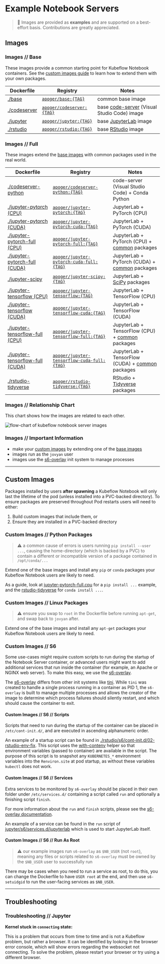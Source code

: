 # Example Notebook Servers

> 🛑️️ Images are provided as __examples__ and are supported on a best-effort basis.
> Contributions are greatly appreciated.

## Images

### Images // Base

These images provide a common starting point for Kubeflow Notebook containers.
See the [custom images guide](#custom-images) to learn how to extend them with your own packages.

Dockerfile | Registry | Notes
--- | --- | ---
[./base](./base) | [`apoger/base:{TAG}`](https://gallery.ecr.aws/j1r0q0g6/notebooks/notebook-servers/base) | common base image
[./codeserver](./codeserver) | [`apoger/codeserver:{TAG}`](https://gallery.ecr.aws/j1r0q0g6/notebooks/notebook-servers/codeserver) | base [code-server](https://github.com/cdr/code-server) (Visual Studio Code) image
[./jupyter](./jupyter) | [`apoger/jupyter:{TAG}`](https://gallery.ecr.aws/j1r0q0g6/notebooks/notebook-servers/jupyter) | base [JupyterLab](https://github.com/jupyterlab/jupyterlab) image
[./rstudio](./rstudio) | [`apoger/rstudio:{TAG}`](https://gallery.ecr.aws/j1r0q0g6/notebooks/notebook-servers/rstudio) | base [RStudio](https://github.com/rstudio/rstudio) image

### Images // Full

These images extend the [base images](#images--base) with common packages used in the real world.

Dockerfile | Registry | Notes
--- | --- | ---
[./codeserver-python](./codeserver-python) | [`apoger/codeserver-python:{TAG}`](https://gallery.ecr.aws/j1r0q0g6/notebooks/notebook-servers/codeserver-python) | code-server (Visual Studio Code) + Conda Python
[./jupyter-pytorch (CPU)](./jupyter-pytorch) | [`apoger/jupyter-pytorch:{TAG}`](https://gallery.ecr.aws/j1r0q0g6/notebooks/notebook-servers/jupyter-pytorch) | JupyterLab + PyTorch (CPU)
[./jupyter-pytorch (CUDA)](./jupyter-pytorch) | [`apoger/jupyter-pytorch-cuda:{TAG}`](https://gallery.ecr.aws/j1r0q0g6/notebooks/notebook-servers/jupyter-pytorch-cuda) | JupyterLab + PyTorch (CUDA)
[./jupyter-pytorch-full (CPU)](./jupyter-pytorch-full) | [`apoger/jupyter-pytorch-full:{TAG}`](https://gallery.ecr.aws/j1r0q0g6/notebooks/notebook-servers/jupyter-pytorch-full) | JupyterLab + PyTorch (CPU) + [common](./jupyter-pytorch-full/requirements.txt) packages
[./jupyter-pytorch-full (CUDA)](./jupyter-pytorch-full) | [`apoger/jupyter-pytorch-cuda-full:{TAG}`](https://gallery.ecr.aws/j1r0q0g6/notebooks/notebook-servers/jupyter-pytorch-cuda-full) | JupyterLab + PyTorch (CUDA) + [common](./jupyter-pytorch-full/requirements.txt) packages
[./jupyter-scipy](./jupyter-scipy) | [`apoger/jupyter-scipy:{TAG}`](https://gallery.ecr.aws/j1r0q0g6/notebooks/notebook-servers/jupyter-scipy) | JupyterLab + [SciPy](https://www.scipy.org/) packages
[./jupyter-tensorflow (CPU)](./jupyter-tensorflow) | [`apoger/jupyter-tensorflow:{TAG}`](https://gallery.ecr.aws/j1r0q0g6/notebooks/notebook-servers/jupyter-tensorflow) | JupyterLab + TensorFlow (CPU)
[./jupyter-tensorflow (CUDA)](./jupyter-tensorflow) | [`apoger/jupyter-tensorflow-cuda:{TAG}`](https://gallery.ecr.aws/j1r0q0g6/notebooks/notebook-servers/jupyter-tensorflow-cuda) | JupyterLab + TensorFlow (CUDA)
[./jupyter-tensorflow-full (CPU)](./jupyter-tensorflow-full) | [`apoger/jupyter-tensorflow-full:{TAG}`](https://gallery.ecr.aws/j1r0q0g6/notebooks/notebook-servers/jupyter-tensorflow-full) | JupyterLab + TensorFlow (CPU) + [common](./jupyter-tensorflow-full/requirements.txt) packages
[./jupyter-tensorflow-full (CUDA)](./jupyter-tensorflow-full) | [`apoger/jupyter-tensorflow-cuda-full:{TAG}`](https://gallery.ecr.aws/j1r0q0g6/notebooks/notebook-servers/jupyter-tensorflow-cuda-full) | JupyterLab + TensorFlow (CUDA) + [common](./jupyter-tensorflow-full/requirements.txt) packages
[./rstudio-tidyverse](./rstudio-tidyverse) | [`apoger/rstudio-tidyverse:{TAG}`](https://gallery.ecr.aws/j1r0q0g6/notebooks/notebook-servers/rstudio-tidyverse) | RStudio + [Tidyverse](https://www.tidyverse.org/) packages

### Images // Relationship Chart

This chart shows how the images are related to each other.

![flow-chart of kubeflow notebook server images](image-flow-chart.png)

### Images // Important Information

- make your [custom images](#custom-images) by extending one of the [base images](#images--base)
- images run as the `jovyan` user
- images use the [s6-overlay](https://github.com/just-containers/s6-overlay) init system to manage processes

---

## Custom Images

Packages installed by users __after spawning__ a Kubeflow Notebook will only last the lifetime of the pod (unless installed into a PVC-backed directory).
To ensure packages are preserved throughout Pod restarts users will need to either:
1. Build custom images that include them, or
2. Ensure they are installed in a PVC-backed directory

### Custom Images // Python Packages

> ⚠️ a common cause of errors is users running `pip install --user ...`, causing the home-directory (which is backed by a PVC) to contain a different or incompatible version of a package contained in  `/opt/conda/...`

Extend one of the base images and install any `pip` or `conda` packages your Kubeflow Notebook users are likely to need.

As a guide, look at [jupyter-pytorch-full.cpu](./jupyter-pytorch-full/cpu.Dockerfile) for a `pip install ...` example, and the [rstudio-tidyverse](./rstudio-tidyverse/Dockerfile) for `conda install ...`.


### Custom Images // Linux Packages

> ⚠️ ensure you swap to `root` in the Dockerfile before running `apt-get`, and swap back to `jovyan` after.

Extend one of the base images and install any `apt-get` packages your Kubeflow Notebook users are likely to need.

### Custom Images // S6

Some use-cases might require custom scripts to run during the startup of the Notebook Server container, or advanced users might want to add additional services that run inside the container (for example, an Apache or NGINX web server).
To make this easy, we use the [s6-overlay](https://github.com/just-containers/s6-overlay).

The [s6-overlay](https://github.com/just-containers/s6-overlay) differs from other init systems like [tini](https://github.com/krallin/tini).
While `tini` was created to handle a single process running in a container as PID 1, the `s6-overlay` is built to manage multiple processes and allows the creator of the image to determine which process failures should silently restart, and which should cause the container to exit.

#### Custom Images // S6 // Scripts

Scripts that need to run during the startup of the container can be placed in `/etc/cont-init.d/`, and are executed in ascending alphanumeric order.

An example of a startup script can be found in [./rstudio/s6/cont-init.d/02-rstudio-env-fix](./rstudio/s6/cont-init.d/02-rstudio-env-fix).
This script uses the [with-contenv](https://github.com/just-containers/s6-overlay#container-environment) helper so that environment variables (passed to container) are available in the script.
The purpose of this script is to snapshot any `KUBERNETES_*` environment variables into the `Renviron.site` at pod startup, as without these variables `kubectl` does not work.

#### Custom Images // S6 // Services

Extra services to be monitored by `s6-overlay` should be placed in their own folder under `/etc/services.d/` containing a script called `run` and optionally a finishing script `finish`.

For more information about the `run` and `finish` scripts, please see the [s6-overlay documentation](https://github.com/just-containers/s6-overlay#writing-a-service-script).

An example of a service can be found in the `run` script of [jupyter/s6/services.d/jupyterlab](jupyter/s6/services.d/jupyterlab) which is used to start JupyterLab itself.

#### Custom Images // S6 // Run As Root

> ⚠️ our example images run `s6-overlay` as `$NB_USER` (not `root`), meaning any files or scripts related to `s6-overlay` must be owned by the `$NB_USER` user to successfully run

There may be cases when you need to run a service as root, to do this, you can change the Dockerfile to have `USER root` at the end, and then use `s6-setuidgid` to run the user-facing services as `$NB_USER`.

---

## Troubleshooting

### Troubleshooting // Jupyter

__Kernel stuck in `connecting` state:__

This is a problem that occurs from time to time and is not a Kubeflow problem, but rather a browser.
It can be identified by looking in the browser error console, which will show errors regarding the websocket not connecting.
To solve the problem, please restart your browser or try using a different browser.
